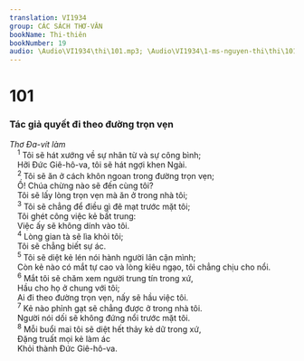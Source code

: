 ```yaml
---
translation: VI1934
group: CÁC SÁCH THƠ-VĂN
bookName: Thi-thiên 
bookNumber: 19
audio: \Audio\VI1934\thi\101.mp3; \Audio\VI1934\1-ms-nguyen-thi\thi\101.mp3
---
```


<div class="title"><h1>101</h1><h3>Tác giả quyết đi theo đường trọn vẹn</h3><i>Thơ Đa-vít làm</i></div>
<span class="verse thi_101_1"> <sup>1</sup> Tôi sẽ hát xướng về sự nhân từ và sự công bình; <br/> Hỡi Đức Giê-hô-va, tôi sẽ hát ngợi khen Ngài. <br/></span>
<span class="verse thi_101_2"> <sup>2</sup> Tôi sẽ ăn ở cách khôn ngoan trong đường trọn vẹn; <br/> Ồ! Chúa chừng nào sẽ đến cùng tôi? <br/> Tôi sẽ lấy lòng trọn vẹn mà ăn ở trong nhà tôi; <br/></span>
<span class="verse thi_101_3"> <sup>3</sup> Tôi sẽ chẳng để điều gì đê mạt trước mặt tôi; <br/> Tôi ghét công việc kẻ bất trung: <br/> Việc ấy sẽ không dính vào tôi. <br/></span>
<span class="verse thi_101_4"> <sup>4</sup> Lòng gian tà sẽ lìa khỏi tôi; <br/> Tôi sẽ chẳng biết sự ác. <br/></span>
<span class="verse thi_101_5"> <sup>5</sup> Tôi sẽ diệt kẻ lén nói hành người lân cận mình; <br/> Còn kẻ nào có mắt tự cao và lòng kiêu ngạo, tôi chẳng chịu cho nổi. <br/></span>
<span class="verse thi_101_6"> <sup>6</sup> Mắt tôi sẽ chăm xem người trung tín trong xứ, <br/> Hầu cho họ ở chung với tôi; <br/> Ai đi theo đường trọn vẹn, nấy sẽ hầu việc tôi. <br/></span>
<span class="verse thi_101_7"> <sup>7</sup> Kẻ nào phỉnh gạt sẽ chẳng được ở trong nhà tôi. <br/> Người nói dối sẽ không đứng nổi trước mặt tôi. <br/></span>
<span class="verse thi_101_8"> <sup>8</sup> Mỗi buổi mai tôi sẽ diệt hết thảy kẻ dữ trong xứ, <br/> Đặng truất mọi kẻ làm ác <br/> Khỏi thành Đức Giê-hô-va. <br/></span>
